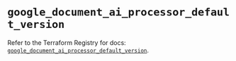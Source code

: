 # `google_document_ai_processor_default_version`

Refer to the Terraform Registry for docs: [`google_document_ai_processor_default_version`](https://registry.terraform.io/providers/hashicorp/google-beta/5.38.0/docs/resources/google_document_ai_processor_default_version).
